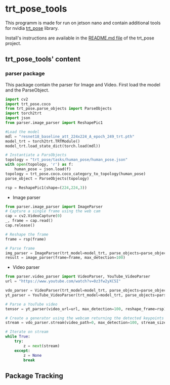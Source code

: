 # trt_pose_tools

This programm is made for run on jetson nano and contain additional tools for nvidia [trt_pose](https://github.com/NVIDIA-AI-IOT/trt_pose/tree/master/trt_pose) library.

Install's instructions are available in the [README.md file](https://github.com/NVIDIA-AI-IOT/trt_pose/blob/master/README.md) of the trt_pose project.

## trt_pose_tools' content

### parser package

This package contain the parser for Image and Video.
First load the model and the ParseObject.

```python
import cv2
import trt_pose.coco
from trt_pose.parse_objects import ParseObjects
import torch2trt
import json
from parser.image_parser import ReshapePic1

#Load the model
mdl = "resnet18_baseline_att_224x224_A_epoch_249_trt.pth"
model_trt = torch2trt.TRTModule()
model_trt.load_state_dict(torch.load(mdl))

# Instantiate a ParsObjects
topology = "trt_pose/tasks/human_pose/human_pose.json"
with open(topology, 'r') as f:
    human_pose = json.load(f)
topology = trt_pose.coco.coco_category_to_topology(human_pose)
parse_object = ParseObjects(topology)

rsp = ReshapePic1(shape=(224,224,3))
```

- Image parser
```python
from parser.image_parser import ImageParser
# Capture a single frame using the web cam
cap = cv2.VideoCapture(0)
_, frame = cap.read()
cap.release()

# Reshape the frame
frame = rsp(frame)

# Parse frame
img_parser = ImageParser(trt_model=model_trt, parse_objects=parse_objects)
result = image_parser(frame=frame, max_detection=100)
```

- Video parser
```python
from parser.video_parser import VideoParser, YouTube_VideoParser
url = "https://www.youtube.com/watch?v=0z3fw2yXC5I"

vdo_parser = VideoParser(trt_model=model_trt, parse_objects=parse_objects)
yt_parser = YouTube_VideoParser(trt_model=model_trt, parse_objects=parse_objects)

# Parse a YouTube video
tensor = yt_parser(video_url=url, max_detection=100, reshape_frame=rsp)

# Create a generator using the webcam returning the detected keypoints on the 5 last frame
stream = vdo_parser.stream(video_path=0, max_detection=100, stream_size=5, reshape_frame=rsp)

# Iterate on stream
while True:
    try:
        z = next(stream)
    except:
        z = None
        break
```


## Package Tracking


